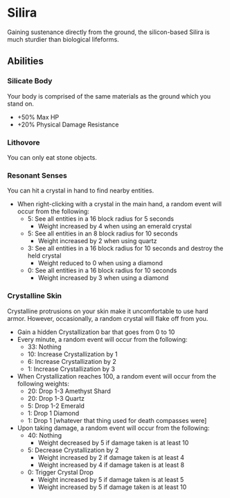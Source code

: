 # Silira

Gaining sustenance directly from the ground, the silicon-based Silira is much sturdier than biological lifeforms.

## Abilities

### Silicate Body

Your body is comprised of the same materials as the ground which you stand on.

- +50% Max HP
- +20% Physical Damage Resistance

### Lithovore

You can only eat stone objects.

### Resonant Senses

You can hit a crystal in hand to find nearby entities.

- When right-clicking with a crystal in the main hand, a random event will occur from the following:
  - 5: See all entities in a 16 block radius for 5 seconds
    - Weight increased by 4 when using an emerald crystal
  - 5: See all entities in an 8 block radius for 10 seconds
    - Weight increased by 2 when using quartz
  - 3: See all entities in a 16 block radius for 10 seconds and destroy the held crystal
    - Weight reduced to 0 when using a diamond
  - 0: See all entities in a 16 block radius for 10 seconds
    - Weight increased by 3 when using a diamond

### Crystalline Skin

Crystalline protrusions on your skin make it uncomfortable to use hard armor. However, occasionally, a random crystal will flake off from you.

- Gain a hidden Crystallization bar that goes from 0 to 10
- Every minute, a random event will occur from the following:
  - 33: Nothing
  - 10: Increase Crystallization by 1
  - 6: Increase Crystallization by 2
  - 1: Increase Crystallization by 3
- When Crystallization reaches 100, a random event will occur from the following weights:
  - 20: Drop 1-3 Amethyst Shard
  - 20: Drop 1-3 Quartz
  - 5: Drop 1-2 Emerald
  - 1: Drop 1 Diamond
  - 1: Drop 1 [whatever that thing used for death compasses were]
- Upon taking damage, a random event will occur from the following:
  - 40: Nothing
    - Weight decreased by 5 if damage taken is at least 10
  - 5: Decrease Crystallization by 2
    - Weight increased by 2 if damage taken is at least 4
    - Weight increased by 4 if damage taken is at least 8
  - 0: Trigger Crystal Drop
    - Weight increased by 5 if damage taken is at least 5
    - Weight increased by 5 if damage taken is at least 10
